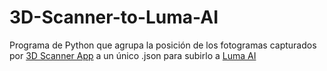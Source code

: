 # 3D-Scanner-to-Luma-AI
Programa de Python que agrupa la posición de los fotogramas capturados por [3D Scanner App](https://apps.apple.com/es/app/3d-scanner-app/id1419913995) a un único .json para subirlo a [Luma AI](https://docs.lumalabs.ai/MCrGAEukR4orR9)
